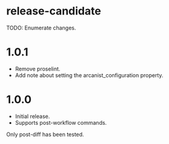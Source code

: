 # release-candidate

 TODO: Enumerate changes.
# 1.0.1

- Remove proselint.
- Add note about setting the arcanist_configuration property.

# 1.0.0

- Initial release.
- Supports post-workflow commands.

Only post-diff has been tested.
